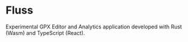 # Fluss

Experimental GPX Editor and Analytics application developed with Rust (Wasm) and TypeScript (React).
